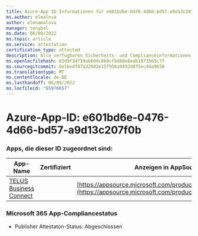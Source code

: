 ```yaml
---
title: Azure-App ID-Informationen für e601bd6e-0476-4d66-bd57-a9d13c207f0b
ms.author: elmalova
author: elenamalova
manager: tonybal
ms.date: 06/09/2022
ms.topic: article
ms.service: attestation
certification_type: attested
description: Alle verfügbaren Sicherheits- und Complianceinformationen für e601bd6e-0476-4d66-bd57-a9d13c207f0b.
ms.openlocfilehash: b5d9f34f19ab60dc8b0cfbd80e8eab1973565c7f
ms.sourcegitcommit: 6e1bedf47a32902e15f956a9492d8f5ec44a9650
ms.translationtype: MT
ms.contentlocale: de-DE
ms.lasthandoff: 06/09/2022
ms.locfileid: "65976657"
---
```

# <a name="azure-app-id-e601bd6e-0476-4d66-bd57-a9d13c207f0b"></a>Azure-App-ID: e601bd6e-0476-4d66-bd57-a9d13c207f0b


### <a name="apps-associated-with-this-id"></a>Apps, die dieser ID zugeordnet sind:
| **App-Name** | **Zertifiziert** | **Anzeigen in AppSource** |
|--------------|---------------|-----------------------|
| [TELUS Business Connect](../forward/WA200002300.md) |  | [https://appsource.microsoft.com/product/office/WA200002300](https://appsource.microsoft.com/product/office/WA200002300) |

### <a name="microsoft-365-app-compliance-status"></a>Microsoft 365 App-Compliancestatus
- Publisher Attestaton-Status: Abgeschlossen
